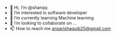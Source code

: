 - 👋 Hi, I’m @shanqq
- 👀 I’m interested in software developer
- 🌱 I’m currently learning Machine learning
- 💞️ I’m looking to collaborate on ...
- 📫 How to reach me ansarishaquib25@gmail.com

<!---
shanqq/shanqq is a ✨ special ✨ repository because its `README.md` (this file) appears on your GitHub profile.
You can click the Preview link to take a look at your changes.
--->
